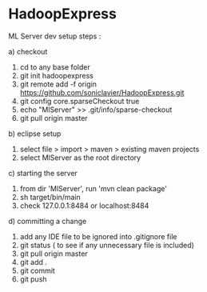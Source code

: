 # HadoopExpress

ML Server dev setup steps :

a) checkout
  1. cd to any base folder 
  2. git init hadoopexpress
  3. git remote add -f origin https://github.com/soniclavier/HadoopExpress.git
  4. git config core.sparseCheckout true
  5. echo "MlServer" >> .git/info/sparse-checkout
  6. git pull origin master

b) eclipse setup
  1. select file > import > maven > existing maven projects 
  2. select MlServer as the root directory

c) starting the server
  1. from dir 'MlServer', run 'mvn clean package'
  2. sh target/bin/main
  3. check 127.0.0.1:8484 or localhost:8484

d) committing a change
  1. add any IDE file to be ignored into .gitignore file
  2. git status  ( to see if any unnecessary file is included)
  2. git pull origin master
  3. git add .
  4. git commit 
  5. git push 
